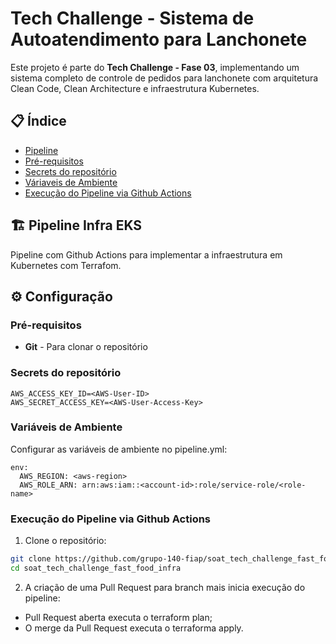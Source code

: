 # Tech Challenge - Sistema de Autoatendimento para Lanchonete

Este projeto é parte do **Tech Challenge - Fase 03**, implementando um sistema completo de controle de pedidos para lanchonete com arquitetura Clean Code, Clean Architecture e infraestrutura Kubernetes.

## 📋 Índice

- [Pipeline](#-pipeline)
- [Pré-requisitos](#-pre-requisitos)
- [Secrets do repositório](#-secrets-do-repositorio)
- [Váriaveis de Ambiente](#-variaveis-de-ambiente)
- [Execução do Pipeline via Github Actions](#-execucaoo-do-pipeline-via-github-actions)


## 🏗️ Pipeline Infra EKS

Pipeline com Github Actions para implementar a infraestrutura em Kubernetes com Terrafom.

## ⚙️ Configuração

### Pré-requisitos

- **Git** - Para clonar o repositório

### Secrets do repositório
```
AWS_ACCESS_KEY_ID=<AWS-User-ID>
AWS_SECRET_ACCESS_KEY=<AWS-User-Access-Key>
```

### Variáveis de Ambiente

Configurar as variáveis de ambiente no pipeline.yml:

```env
env:
  AWS_REGION: <aws-region>
  AWS_ROLE_ARN: arn:aws:iam::<account-id>:role/service-role/<role-name>
```

### Execução do Pipeline via Github Actions

1. Clone o repositório:
```bash
git clone https://github.com/grupo-140-fiap/soat_tech_challenge_fast_food_infra.git
cd soat_tech_challenge_fast_food_infra
```
2. A criação de uma Pull Request para branch mais inicia execução do pipeline:
- Pull Request aberta executa o terraform plan;
- O merge da Pull Request executa o terraforma apply.
